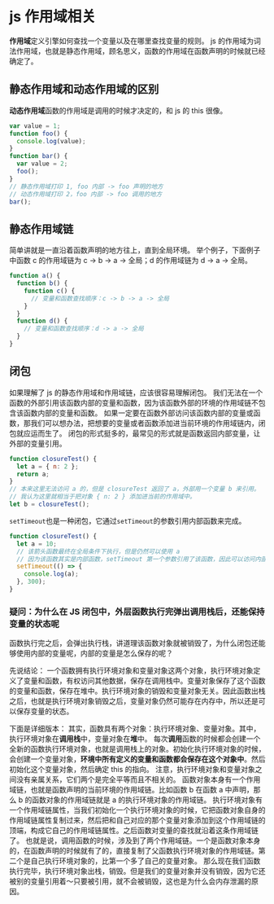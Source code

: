# js 作用域相关

**作用域**定义引擎如何查找一个变量以及在哪里查找变量的规则。
js 的作用域为词法作用域，也就是静态作用域，顾名思义，函数的作用域在函数声明的时候就已经确定了。

## 静态作用域和动态作用域的区别

**动态作用域**函数的作用域是调用的时候才决定的，和 js 的 this 很像。

```javascript
var value = 1;
function foo() {
  console.log(value);
}
function bar() {
  var value = 2;
  foo();
}
// 静态作用域打印 1, foo 内部 -> foo 声明的地方
// 动态作用域打印 2，foo 内部 -> foo 调用的地方
bar();
```

## 静态作用域链

简单讲就是一直沿着函数声明的地方往上，直到全局环境。
举个例子，下面例子中函数 c 的作用域链为 c -> b -> a -> 全局；d 的作用域链为 d -> a -> 全局。

```js
function a() {
  function b() {
    function c() {
      // 变量和函数查找顺序：c -> b -> a -> 全局
    }
  }
  function d() {
    // 变量和函数查找顺序：d -> a -> 全局
  }
}
```

## 闭包

如果理解了 js 的静态作用域和作用域链，应该很容易理解闭包。
我们无法在一个函数的外部引用该函数内部的变量和函数，因为该函数外部的环境的作用域链不包含该函数内部的变量和函数。
如果一定要在函数外部访问该函数内部的变量或函数，那我们可以想办法，把想要的变量或者函数添加进当前环境的作用域链内，闭包就应运而生了。
闭包的形式挺多的，最常见的形式就是函数返回内部变量，让外部的变量引用。

```javascript
function closureTest() {
  let a = { n: 2 };
  return a;
}
// 本来这里无法访问 a 的，但是 closureTest 返回了 a，外部用一个变量 b 来引用。
// 我认为这里就相当于把对象 { n: 2 } 添加进当前的作用域中。
let b = closureTest();
```

`setTimeout`也是一种闭包，它通过`setTimeout`的参数引用内部函数来完成。

```javascript
function closureTest() {
  let a = 10;
  // 该箭头函数最终在全局条件下执行，但是仍然可以使用 a
  // 因为该函数其实是内部函数，setTimeout 第一个参数引用了该函数，因此可以访问内部变量。
  setTimeout(() => {
    console.log(a);
  }, 300);
}
```

### 疑问：为什么在 JS 闭包中，外层函数执行完弹出调用栈后，还能保持变量的状态呢

函数执行完之后，会弹出执行栈，讲道理该函数对象就被销毁了，为什么闭包还能够使用内部的变量呢，内部的变量是怎么保存的呢？

先说结论：
一个函数拥有执行环境对象和变量对象这两个对象，执行环境对象定义了变量和函数，有权访问其他数据，保存在调用栈中。变量对象保存了这个函数的变量和函数，保存在堆中。执行环境对象的销毁和变量对象无关。因此函数出栈之后，也就是执行环境对象销毁之后，变量对象仍然可能存在内存中，所以还是可以保存变量的状态。

下面是详细版本：
其实，函数具有两个对象：执行环境对象、变量对象。其中，执行环境对象在**调用栈**中，变量对象在**堆**中。
每次**调用**函数的时候都会创建一个全新的函数执行环境对象，也就是调用栈上的对象。初始化执行环境对象的时候，会创建一个变量对象，**环境中所有定义的变量和函数都会保存在这个对象中**。然后初始化这个变量对象，然后确定 this 的指向。
注意，执行环境对象和变量对象之间没有亲属关系，它们两个是完全平等而且不相关的。
函数对象本身有一个作用域链，也就是函数声明的当前环境的作用域链。比如函数 b 在函数 a 中声明，那么 b 的函数对象的作用域链就是 a 的执行环境对象的作用域链。
执行环境对象有一个作用域链属性，当我们初始化一个执行环境对象的时候，它把函数对象自身的作用域链属性复制过来，然后把和自己对应的那个变量对象添加到这个作用域链的顶端，构成它自己的作用域链属性。之后函数对变量的查找就沿着这条作用域链了。
也就是说，调用函数的时候，涉及到了两个作用域链。一个是函数对象本身的，在函数声明的时候就有了的，直接复制了父函数执行环境对象的作用域链。第二个是自己执行环境对象的，比第一个多了自己的变量对象。
那么现在我们函数执行完毕，执行环境对象出栈，销毁。但是我们的变量对象并没有销毁，因为它还被别的变量引用着～只要被引用，就不会被销毁，这也是为什么会内存泄漏的原因。
